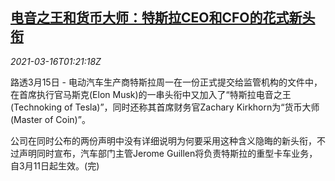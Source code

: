 <!--1615863347000-->
[电音之王和货币大师：特斯拉CEO和CFO的花式新头衔](https://cn.reuters.com/article/tesla-ceo-cfo-new-titles-0316-idCNKBS2B803Y)
------

<div><i>2021-03-16T01:21:18Z</i></div><p>路透3月15日 - 电动汽车生产商特斯拉周一在一份正式提交给监管机构的文件中，在首席执行官马斯克(Elon Musk)的一串头衔中又加入了“特斯拉电音之王(Technoking of Tesla)”，同时还称其首席财务官Zachary Kirkhorn为“货币大师(Master of Coin)”。</p><p>公司在同时公布的两份声明中没有详细说明为何要采用这种含义隐晦的新头衔，不过声明同时宣布，汽车部门主管Jerome Guillen将负责特斯拉的重型卡车业务，自3月11日起生效。(完)</p>
